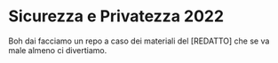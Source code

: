# Sicurezza e Privatezza 2022

Boh dai facciamo un repo a caso dei materiali del [REDATTO] che se va male almeno ci divertiamo.
